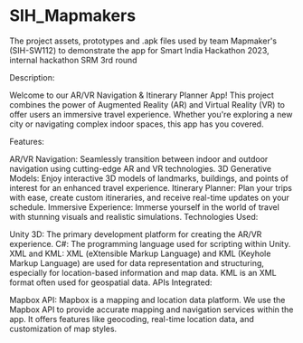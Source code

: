 # SIH_Mapmakers
The project assets, prototypes and .apk files used by team Mapmaker's (SIH-SW112) to demonstrate the app for Smart India Hackathon 2023, internal hackathon SRM 3rd round

Description:

Welcome to our AR/VR Navigation & Itinerary Planner App! This project combines the power of Augmented Reality (AR) and Virtual Reality (VR) to offer users an immersive travel experience. Whether you're exploring a new city or navigating complex indoor spaces, this app has you covered.

Features:

AR/VR Navigation: Seamlessly transition between indoor and outdoor navigation using cutting-edge AR and VR technologies.
3D Generative Models: Enjoy interactive 3D models of landmarks, buildings, and points of interest for an enhanced travel experience.
Itinerary Planner: Plan your trips with ease, create custom itineraries, and receive real-time updates on your schedule.
Immersive Experience: Immerse yourself in the world of travel with stunning visuals and realistic simulations.
Technologies Used:

Unity 3D: The primary development platform for creating the AR/VR experience.
C#: The programming language used for scripting within Unity.
XML and KML: XML (eXtensible Markup Language) and KML (Keyhole Markup Language) are used for data representation and structuring, especially for location-based information and map data. KML is an XML format often used for geospatial data.
APIs Integrated:

Mapbox API: Mapbox is a mapping and location data platform. We use the Mapbox API to provide accurate mapping and navigation services within the app. It offers features like geocoding, real-time location data, and customization of map styles.
